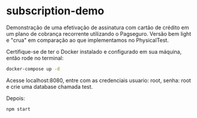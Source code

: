 # subscription-demo
Demonstração de uma efetivação de assinatura com cartão de crédito em um plano de cobrança recorrente utilizando o Pagseguro.
Versão bem light e "crua" em comparação ao que implementamos no PhysicalTest.

Certifique-se de ter o Docker instalado e configurado em sua máquina, então rode no terminal:
```bash
docker-compose up -d
```

Acesse localhost:8080, entre com as credenciais usuario: root, senha: root e crie uma database chamada test.

Depois:
```bash
npm start
```